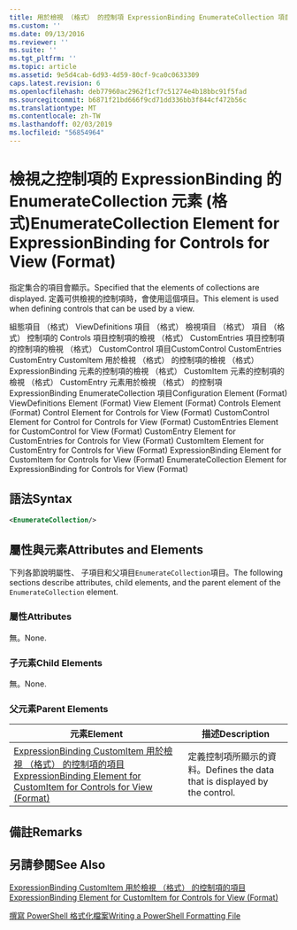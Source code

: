 ```yaml
---
title: 用於檢視 （格式） 的控制項 ExpressionBinding EnumerateCollection 項目 |Microsoft Docs
ms.custom: ''
ms.date: 09/13/2016
ms.reviewer: ''
ms.suite: ''
ms.tgt_pltfrm: ''
ms.topic: article
ms.assetid: 9e5d4cab-6d93-4d59-80cf-9ca0c0633309
caps.latest.revision: 6
ms.openlocfilehash: deb77960ac2962f1cf7c51274e4b18bbc91f5fad
ms.sourcegitcommit: b6871f21bd666f9cd71dd336bb3f844cf472b56c
ms.translationtype: MT
ms.contentlocale: zh-TW
ms.lasthandoff: 02/03/2019
ms.locfileid: "56854964"
---
```

# <a name="enumeratecollection-element-for-expressionbinding-for-controls-for-view-format"></a><span data-ttu-id="06c3b-102">檢視之控制項的 ExpressionBinding 的 EnumerateCollection 元素 (格式)</span><span class="sxs-lookup"><span data-stu-id="06c3b-102">EnumerateCollection Element for ExpressionBinding for Controls for View (Format)</span></span>

<span data-ttu-id="06c3b-103">指定集合的項目會顯示。</span><span class="sxs-lookup"><span data-stu-id="06c3b-103">Specified that the elements of collections are displayed.</span></span> <span data-ttu-id="06c3b-104">定義可供檢視的控制項時，會使用這個項目。</span><span class="sxs-lookup"><span data-stu-id="06c3b-104">This element is used when defining controls that can be used by a view.</span></span>

<span data-ttu-id="06c3b-105">組態項目 （格式） ViewDefinitions 項目 （格式） 檢視項目 （格式） 項目 （格式） 控制項的 Controls 項目控制項的檢視 （格式） CustomEntries 項目控制項的控制項的檢視 （格式） CustomControl 項目CustomControl CustomEntries CustomEntry CustomItem 用於檢視 （格式） 的控制項的檢視 （格式） ExpressionBinding 元素的控制項的檢視 （格式） CustomItem 元素的控制項的檢視 （格式） CustomEntry 元素用於檢視 （格式） 的控制項 ExpressionBinding EnumerateCollection 項目</span><span class="sxs-lookup"><span data-stu-id="06c3b-105">Configuration Element (Format) ViewDefinitions Element (Format) View Element (Format) Controls Element (Format) Control Element for Controls for View (Format) CustomControl Element for Control for Controls for View (Format) CustomEntries Element for CustomControl for View (Format) CustomEntry Element for CustomEntries for Controls for View (Format) CustomItem Element for CustomEntry for Controls for View (Format) ExpressionBinding Element for CustomItem for Controls for View (Format) EnumerateCollection Element for ExpressionBinding for Controls for View (Format)</span></span>

## <a name="syntax"></a><span data-ttu-id="06c3b-106">語法</span><span class="sxs-lookup"><span data-stu-id="06c3b-106">Syntax</span></span>

```xml
<EnumerateCollection/>
```

## <a name="attributes-and-elements"></a><span data-ttu-id="06c3b-107">屬性與元素</span><span class="sxs-lookup"><span data-stu-id="06c3b-107">Attributes and Elements</span></span>

<span data-ttu-id="06c3b-108">下列各節說明屬性、 子項目和父項目`EnumerateCollection`項目。</span><span class="sxs-lookup"><span data-stu-id="06c3b-108">The following sections describe attributes, child elements, and the parent element of the `EnumerateCollection` element.</span></span>

### <a name="attributes"></a><span data-ttu-id="06c3b-109">屬性</span><span class="sxs-lookup"><span data-stu-id="06c3b-109">Attributes</span></span>

<span data-ttu-id="06c3b-110">無。</span><span class="sxs-lookup"><span data-stu-id="06c3b-110">None.</span></span>

### <a name="child-elements"></a><span data-ttu-id="06c3b-111">子元素</span><span class="sxs-lookup"><span data-stu-id="06c3b-111">Child Elements</span></span>

<span data-ttu-id="06c3b-112">無。</span><span class="sxs-lookup"><span data-stu-id="06c3b-112">None.</span></span>

### <a name="parent-elements"></a><span data-ttu-id="06c3b-113">父元素</span><span class="sxs-lookup"><span data-stu-id="06c3b-113">Parent Elements</span></span>

|<span data-ttu-id="06c3b-114">元素</span><span class="sxs-lookup"><span data-stu-id="06c3b-114">Element</span></span>|<span data-ttu-id="06c3b-115">描述</span><span class="sxs-lookup"><span data-stu-id="06c3b-115">Description</span></span>|
|-------------|-----------------|
|[<span data-ttu-id="06c3b-116">ExpressionBinding CustomItem 用於檢視 （格式） 的控制項的項目</span><span class="sxs-lookup"><span data-stu-id="06c3b-116">ExpressionBinding Element for CustomItem for Controls for View (Format)</span></span>](./expressionbinding-element-for-customitem-for-controls-for-view-format.md)|<span data-ttu-id="06c3b-117">定義控制項所顯示的資料。</span><span class="sxs-lookup"><span data-stu-id="06c3b-117">Defines the data that is displayed by the control.</span></span>|

## <a name="remarks"></a><span data-ttu-id="06c3b-118">備註</span><span class="sxs-lookup"><span data-stu-id="06c3b-118">Remarks</span></span>

## <a name="see-also"></a><span data-ttu-id="06c3b-119">另請參閱</span><span class="sxs-lookup"><span data-stu-id="06c3b-119">See Also</span></span>

[<span data-ttu-id="06c3b-120">ExpressionBinding CustomItem 用於檢視 （格式） 的控制項的項目</span><span class="sxs-lookup"><span data-stu-id="06c3b-120">ExpressionBinding Element for CustomItem for Controls for View (Format)</span></span>](./expressionbinding-element-for-customitem-for-controls-for-view-format.md)

[<span data-ttu-id="06c3b-121">撰寫 PowerShell 格式化檔案</span><span class="sxs-lookup"><span data-stu-id="06c3b-121">Writing a PowerShell Formatting File</span></span>](./writing-a-powershell-formatting-file.md)
